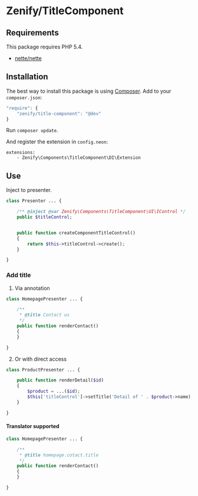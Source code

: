 # Zenify/TitleComponent


## Requirements

This package requires PHP 5.4.

- [nette/nette](https://github.com/nette/nette/)


## Installation

The best way to install this package is using [Composer](http://getcomposer.org/).
Add to your `composer.json`:

```js
"require": {
	"zenify/title-component": "@dev"
}
```

Run `composer update`.

And register the extension in `config.neon`:

```neon
extensions:
	- Zenify\Components\TitleComponent\DI\Extension
```

## Use

Inject to presenter.

```php
class Presenter ... {

	/** @inject @var Zenify\Components\TitleComponent\UI\IControl */
	public $titleControl;


	public function createComponentTitleControl()
	{
		return $this->titleControl->create();
	}

}
```

### Add title

1. Via annotation

```php
class HomepagePresenter ... {

	/**
	 * @title Contact us
	 */
	public function renderContact()
	{
	}

}
```

2. Or with direct access

```php
class ProductPresenter ... {

	public function renderDetail($id)
	{
		$product = ...($id);
		$this['titleControl']->setTitle('Detail of ' . $product->name);
	}

}
```

#### Translator supported


```php
class HomepagePresenter ... {

	/**
	 * @title homepage.cotact.title
	 */
	public function renderContact()
	{
	}

}
```
